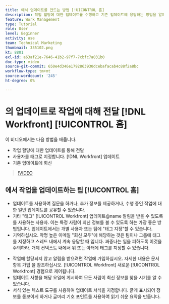 ```yaml
---
title: 에서 업데이트를 만드는 방법 [!UICONTROL 홈]
description: 작업 할당에 대한 업데이트를 수행하고 기존 업데이트에 응답하는 방법을 알아봅니다. 태그 [!DNL Workfront] 업데이트에 포함된 사용자에게 통신에 대한 알림을 보냅니다.
feature: Work Management
type: Tutorial
role: User
level: Beginner
activity: use
team: Technical Marketing
thumbnail: 335102.png
kt: 8801
exl-id: a63af21e-7646-41b2-97f7-7cbfc7a031b0
doc-type: video
source-git-commit: 650e4d346e1792863930dcebafacab4c88f2a8bc
workflow-type: tm+mt
source-wordcount: '245'
ht-degree: 0%

---
```


# 의 업데이트로 작업에 대해 전달 [!DNL Workfront] [!UICONTROL 홈]

이 비디오에서는 다음 방법을 배웁니다.

* 작업 할당에 대한 업데이트를 통해 전달
* 사용자를 태그로 지정합니다. [!DNL Workfront] 업데이트
* 기존 업데이트에 회신

>[!VIDEO](https://video.tv.adobe.com/v/335102/?quality=12&learn=on)

## 에서 작업을 업데이트하는 팁 [!UICONTROL 홈]

* 업데이트를 사용하여 질문을 하거나, 추가 정보를 제공하거나, 수행 중인 작업에 대한 일반 업데이트를 공유할 수 있습니다.
* 기타 &quot;태그&quot; [!UICONTROL Workfront] 업데이트@name 알림을 받을 수 있도록 를 사용하는 사용자. 이는 특정 사람이 최신 정보를 볼 수 있도록 하는 가장 좋은 방법입니다. 업데이트에서는 개별 사용자 또는 팀에 &quot;태그 지정&quot;할 수 있습니다.
* 기억하십시오. 악명 높은 이메일 &quot;회신 모두&quot;에 해당하는 것은 팀이나 그룹에 태그를 지정하고 스레드 내에서 계속 응답할 때 입니다. 짜증나는 일을 피하도록 이것을 주의하라. 개체 컨텍스트 내에서 위 또는 아래에 태그를 지정할 수 있습니다.

<!---
paragraph below needs a hyperlink to an article
--->

* 작업에 할당되지 않고 알림을 받으려면 작업에 가입하십시오. 자세한 내용은 문서 항목 가입 을 참조하십시오. [!UICONTROL Workfront] 새로운 [!UICONTROL Workfront] 경험으로 제어됩니다.
* 업데이트 사항을 해당 요일에 게시하여 모든 사람이 최신 정보를 찾을 시기를 알 수 있습니다.
* 서식 있는 텍스트 도구를 사용하여 업데이트 서식을 지정합니다. 굵게 표시되어 정보를 돋보이게 하거나 글머리 기호 포인트를 사용하여 읽기 쉬운 요약을 만듭니다.

<!---
learn more URLs
--->
